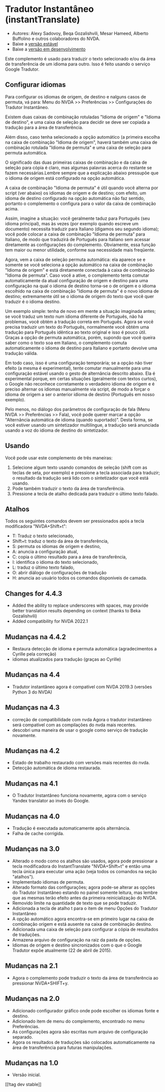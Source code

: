 # Tradutor Instantâneo (instantTranslate) #

* Autores: Alexy Sadovoy, Beqa Gozalishvili, Mesar Hameed, Alberto Buffolino
  e outros colaboradores do NVDA.
* Baixe a [versão estável][1]
* Baixe a [versão em desenvolvimento][2]

Este complemento é usado para traduzir o texto selecionado e/ou da área de
transferência de um idioma para outro. Isso é feito usando o serviço Google
Tradutor.

## Configurar idiomas ##
Para configurar os idiomas de origem, de destino e nalguns casos de permuta, vá para: Menu do NVDA >> Preferências >> Configurações do Tradutor Instantâneo.

Existem duas caixas de combinação rotuladas "Idioma de origem" e "Idioma de
destino", e uma caixa de seleção para decidir se deve ser copiada a tradução
para a área de transferência.

Além disso, caso tenha selecionado a opção automático (a primeira escolha na
caixa de combinação "Idioma de origem", haverá também uma caixa de
combinação rotulada "Idioma de permuta" e uma caixa de seleção para permuta
automática.

O significado das duas primeiras caixas de combinação e da caixa de seleção
para cópia é claro, mas algumas palavras acerca do restante se fazem
necessárias.Lembre sempre que a explicação abaixo pressupõe que o idioma de
origem está configurado na opção automática.

A caixa de combinação "Idioma de permuta" é útil quando você alterna por
script (ver abaixo) os idiomas de origem e de destino; com efeito, um idioma
de destino configurado na opção automática não faz sentido, portanto o
complemento o configura para o valor da caixa de combinação acima.

Assim, imagine a situação: você geralmente taduz para Português (seu idioma
principal), mas às vezes (por exemplo quando escreve um documento) necessita
traduzir para Italiano (digamos seu segundo idioma); você pode colocar a
caixa de combinação "Idioma de permuta" para Italiano, de modo que traduzirá
de Português para Italiano sem acessar diretamente as configurações do
complemento. Obviamente, essa função tem maior ou menor utilidade, conforme
sua necessidade mais freqüente.

Agora, vem a caixa de seleção permuta automática: ela aparece se e somente
se você seleciona a opção automático na caixa de combinação "Idioma de
origem" e está diretamente conectada à caixa de combinação "Idioma de
permuta". Caso você a ative, o complemento tenta comutar automaticamente da
atual configuração de origem e destino para uma configuração na qual o
idioma de destino torna-se o de origem e o idioma escolhido na caixa de
combinação "Idioma de permuta" é o novo idioma de destino; extremamente útil
se o idioma de origem do texto que você quer traduzir é o idioma destino.

Um exemplo simple: tenha de novo em mente a situação imaginada antes; se
você traduz um texto num idioma diferente de Português, não há problemas,
você obtém a tradução correta em Português. Agora se você precisa traduzir
um texto do Português, normalmente você obtém uma tradução para Português
idêntica ao texto original e isso é pouco útil. Graças a opção de permuta
automática, porém, supondo que você queira saber como o texto soa em
Italiano, o complemento comuta automaticamente o idioma de destino para
Italiano e portanto devolve uma tradução válida.

Em todo caso, isso é uma configuração temporária; se a opção não tiver
efeito (a mesma é experimental), tente comutar manualmente para uma
configuração estável usando o gesto de alternância descrito abaixo. Ela é
experimental porque, em certas situações (geralmente com textos curtos), o
Google não reconhece corretamente o verdadeiro idioma de origem e é preciso
alternar os idiomas manualmente via script, de modo a forçar o idioma de
origem a ser o anterior idioma de destino (Português em nosso exemplo).

Pelo menos, no diálogo dos parâmetros de configuração de fala (Menu NVDA >> Preferências >> Fala), você pode querer marcar a opção "Alternância automática de idioma (quando suportado)". Desta forma, se você estiver usando um sintetizador multilíngue, a tradução será anunciada usando a voz do idioma de destino do sintetizador.

## Usando ##
Você pode usar este complemento de três maneiras:

1. Selecione algum texto usando comandos de seleção (shift com as teclas de
   seta, por exemplo) e pressione a tecla associada para traduzir; o
   resultado da tradução será lido com o sintetizador que você está usando.
2. Pode também traduzir o texto da área de transferência.
3. Pressione a tecla de atalho dedicada para traduzir o último texto falado.

## Atalhos ##
Todos os seguintes comandos devem ser pressionados após a tecla modificadora
"NVDA+Shift+t":

* T: Traduz o texto selecionado,
* Shift+t: traduz o texto da área de transferência,
* S: permuta os idiomas de origem e destino,
* A: anuncia a configuração atual,
* C: copia o último resultado para a área de transferência,
* I: identifica o idioma do texto selecionado,
* L: traduz o último texto falado,
* O: abrir diálogo de configurações de tradução
* H: anuncia ao usuário todos os comandos disponíveis de camada.

## Changes for 4.4.3 ##
* Added the ability to replace underscores with spaces, may provide better
  translation results depending on context (thanks to Beka Gozalishvili)
* Added compatibility for NVDA 2022.1

## Mudanças na 4.4.2 ##
* Restaura detecção de idioma e permuta automática (agradecimentos a Cyrille
  pela correção)
* idiomas atualizados para tradução (graças ao Cyrille)

## Mudanças na 4.4 ##
* Tradutor instantâneo agora é compatível com NVDA 2019.3 (versões Python 3
  do NVDA)

## Mudanças na 4.3 ##
* correção de compatibilidade com nvda Agora o tradutor instantâneo será
  compatível com as compilações do nvda mais recentes.
* descobri uma maneira de usar o google como serviço de tradução novamente.

## Mudanças na 4.2 ##
* Estado de trabalho restaurado com versões mais recentes do nvda.
* Detecção automática de idioma restaurada.

## Mudanças na 4.1 ##
* O Tradutor Instantâneo funciona novamente, agora com o serviço Yandex
  translator ao invés do Google.

## Mudanças na 4.0 ##
* Tradução é executada automaticamente após alternância.
* Falha de cache corrigida.

## Mudanças na 3.0 ##
* Alterado o modo como os atalhos são usados, agora pode pressionar a tecla
  modificadora do InstantTranslate "NVDA+Shift+t" e então uma tecla única
  para executar uma ação (veja todos os comandos na seção "atalhos").
* Implementado idiomas de permuta.
* Alterado formato das configurações; agora pode-se alterar as opções do
  Tradutor Instantâneo estando no painel somente leitura, mas lembre que as
  mesmas terão efeito antes da primeira reinicialização do NVDA.
* Removido limite na quantidade de texto que se pode traduzir.
* Adicionada a tecla de atalho t para o item de menu Opções do Tradutor
  Instantâneo
* A opção automático agora encontra-se em primeiro lugar na caixa de
  combinação origem e está ausente na caixa de combinação destino.
* Adicionada uma caixa de seleção para configurar a cópia de resultados de
  traduções.
* Armazena arquivo de configuração na raiz da pasta de opções.
* Idiomas de origem e destino sincronizados com o que o Google Tradutor
  expõe atualmente (22 de abril de 2015).


## Mudanças na 2.1 ##
* Agora o complemento pode traduzir o texto da área de transferência ao
  pressionar NVDA+SHIFT+y.

## Mudanças na 2.0 ##
* Adicionado configurador gráfico onde pode escolher os idiomas fonte e
  destino.
* Adicionado item de menu do complemento, encontrado no menu Preferências.
* As configurações agora são escritas num arquivo de configuração separado.
* Agora os resultados de traduções são colocados automaticamente na área de
  transferência para futuras manipulações.

## Mudanças na 1.0 ##
* Versão inicial.


[[!tag dev stable]]

[1]: https://www.nvaccess.org/addonStore/legacy?file=instantTranslate

[2]: https://www.nvaccess.org/addonStore/legacy?file=it-dev
